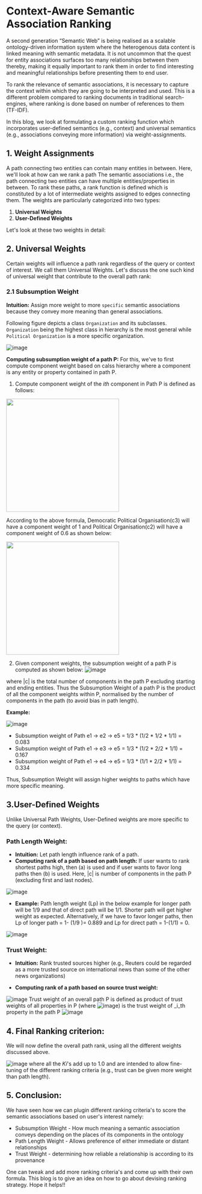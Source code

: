 # Context-Aware Semantic Association Ranking
A second generation “Semantic Web” is being realised as a scalable ontology-driven information system where the heterogenous 
data content is linked meaning with semantic metadata. It is not uncommon that the quest for entity associations surfaces too
many relationships between them thereby, making it equally important to rank them in order to find interesting and meaningful
relationships before presenting them to end user.

To rank the relevance of semantic associations, it is necessary to capture the context within which they are going to be 
interpreted and used. This is a different problem compared to ranking documents in traditional search-engines, where ranking is done 
based on number of references to them (TF-IDF). 

In this blog, we look at formulating a custom ranking function which incorporates user-defined semantics (e.g., context) and universal semantics (e.g., associations conveying more information) via weight-assignments.

## 1. Weight Assignments 
A path connecting two entities can contain many entities in between. Here, we'll look at how can we rank a path 
The semantic associations i.e., the path connecting two entities can have multiple entities/properties in between. 
To rank these paths, a rank function is defined which is constituted by a lot of intermediate weights assigned to edges connecting them.
The weights are particularly categorized into two types:
1. **Universal Weights**
2. **User-Defined Weights**

Let's look at these two weights in detail:
## 2. Universal Weights
Certain weights will influence a path rank regardless of the query or context of interest. We call them Universal Weights.
Let's discuss the one such kind of universal weight that contribute to the overall path rank:

### 2.1 Subsumption Weight
**Intuition:** Assign more weight to more `specific` semantic associations because they convey more meaning than general associations.

Following figure depicts a class `Organization` and its subclasses. `Organization` being the highest class in hierarchy is the most general while `Political Organization` is a more specific organization. 

![image](https://user-images.githubusercontent.com/22542670/31599986-5db9e2a2-b272-11e7-985b-c49ffc6e31c4.png)

**Computing subsumption weight of a path P:**
For this, we've to first compute component weight based on calss hierarchy where a component is any entity or property contained in path P.

1. Compute component weight of the _ith_ component in Path P is defined as follows:
<img style="border-width:2px" src="https://user-images.githubusercontent.com/22542670/31600020-77314f40-b272-11e7-9f21-4db4d2525d75.png" width="300"/>

According to the above formula, Democratic Political Organisation(c3) will have a component weight of 1 and Political Organisation(c2) will have a component weight of 0.6 as shown below:

<img src="https://user-images.githubusercontent.com/22542670/31600022-7a172072-b272-11e7-939f-fc02073d31b0.png" width="300"/>

2. Given component weights, the subsumption weight of a path P is computed as shown below: 
![image](https://user-images.githubusercontent.com/22542670/31600025-7f0ac958-b272-11e7-8d34-452bf669c8ab.png)


where |c| is the total number of components in the path P excluding starting and ending entities.
Thus the Subsumption Weight of a path P is the product of all the component weights within P, normalised by the number of components in the path (to avoid bias in path length). 

**Example:**


![image](https://user-images.githubusercontent.com/22542670/31600030-842fb7fe-b272-11e7-9a26-65baf7974bd9.png)

- Subsumption weight of Path e1 -> e2 -> e5  = 1/3 * (1/2 * 1/2 * 1/1) = 0.083
- Subsumption weight of Path e1 -> e3 -> e5  = 1/3 * (1/2 * 2/2 * 1/1) = 0.167
- Subsumption weight of Path e1 -> e4 -> e5  = 1/3 * (1/1 * 2/2 * 1/1) = 0.334

Thus, Subsumption Weight will assign higher weights to paths which have more specific meaning.

## 3.User-Defined Weights 
Unlike Universal Path Weights, User-Defined weights are more specific to the query (or context).

### Path Length Weight:
- **Intuition:** Let path length influence rank of a path.
- **Computing rank of a path based on path length:**
If user wants to rank shortest paths high, then (a) is used and if user wants to favor long paths then (b) is used. 
Here, |c| is number of components in the path P (excluding first and last nodes).

![image](https://user-images.githubusercontent.com/22542670/31605738-a363d044-b284-11e7-8b2b-2b4963f6f609.png)

- **Example:** 
Path length weight (Lp) in the below example for longer path will be 1/9 and that of direct path will be 1/1. Shorter path will get higher weight as expected. Alternatively, if we have to favor longer paths, then Lp of longer path = 1- (1/9 )= 0.889 and Lp for direct path = 1-(1/1) = 0.

![image](https://user-images.githubusercontent.com/22542670/31605741-aa53bb9e-b284-11e7-854f-af49ffe802b5.png)

### Trust Weight:
- **Intuition:** Rank trusted sources higher (e.g., Reuters could be regarded as a more trusted source on international news than some of the other news organizations)

- **Computing rank of a path based on source trust weight:**

![image](https://user-images.githubusercontent.com/22542670/31648494-aac7d0ea-b32b-11e7-8312-764c08bc5735.png)
 Trust weight of an overall path P is defined as product of trust weights of all properties in P (where ![image](https://user-images.githubusercontent.com/22542670/31648468-84a7b678-b32b-11e7-8711-fc694dd1400f.png))
 is the trust weight of _i_th property in the path P
![image](https://user-images.githubusercontent.com/22542670/31648413-2da49bb6-b32b-11e7-84c3-336544f02bf9.png)

## 4. Final Ranking criterion:
We will now define the overall path rank, using all the different weights discussed above.

![image](https://user-images.githubusercontent.com/22542670/31648403-1f0e9192-b32b-11e7-9c7d-67df7dc91874.png)
where all the _Ki_'s add up to 1.0 and are intended to allow fine-tuning of the different ranking criteria (e.g., trust can be given more weight than path length). 

## 5. Conclusion:
We have seen how we can plugin different ranking criteria's to score the semantic associations based on user's interest namely:
- Subsumption Weight - How much meaning a semantic association conveys depending on the places of its components in the ontology
- Path Length Weight - Allows preference of either immediate or distant relationships
- Trust Weight - determining how reliable a relationship is according to its provenance

One can tweak and add more ranking criteria's and come up with their own formula. This blog is to give an idea on how to go about devising ranking strategy. Hope it helps!!
